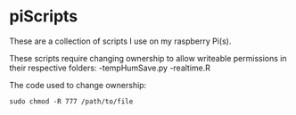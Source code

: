 # piScripts
These are a collection of scripts I use on my raspberry Pi(s). 

These scripts require changing ownership to allow writeable permissions in their respective folders:
  -tempHumSave.py
  -realtime.R

The code used to change ownership:

```
sudo chmod -R 777 /path/to/file
```
